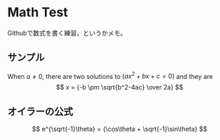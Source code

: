 # Math Test

Githubで数式を書く練習。というかメモ。

## サンプル

When $a \ne 0$, there are two solutions
to $(ax^2 + bx + c = 0)$ and they are 
$$ x = {-b \pm \sqrt{b^2-4ac} \over 2a} $$

## オイラーの公式
$$ e^{\sqrt{-1}\theta} = {\cos\theta + \sqrt{-1}\sin\theta} $$
